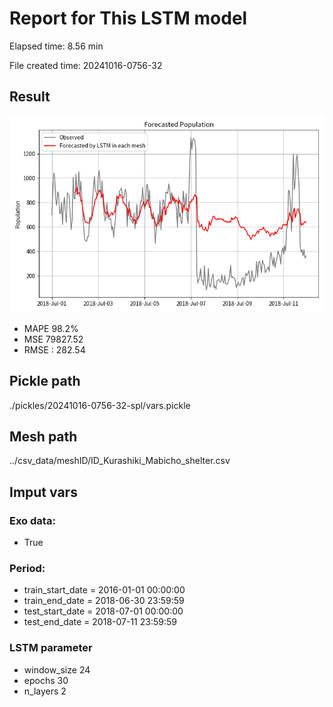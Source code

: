 
# Report for This LSTM model 
Elapsed time: 8.56 min

File created time: 20241016-0756-32

## Result 
<img src="20241016-0756-32.png" width='600'/>

- MAPE	98.2%
- MSE 	79827.52
- RMSE : 282.54

## Pickle path
./pickles/20241016-0756-32-spl/vars.pickle

## Mesh path
../csv_data/meshID/ID_Kurashiki_Mabicho_shelter.csv

## Imput vars

### Exo data:
- True

### Period:
- train_start_date    = 2016-01-01 00:00:00
- train_end_date      = 2018-06-30 23:59:59
- test_start_date     = 2018-07-01 00:00:00  
- test_end_date       = 2018-07-11 23:59:59

### LSTM parameter
- window_size	24
- epochs	30
- n_layers	2

